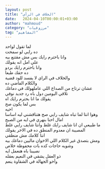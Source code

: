 ```yaml
---
layout: post
title: "الخلاف في الرأي"
date:   2024-04-10T00:00:01+03:00
author: "mahmoud"
category: "مرزوقيات"
tag: "المفاهيم"
---
```



لما تقول لواحد  
ده رايي لو سمحت  
وانا باحترم رايك بس مش مقتنع بيه  
علي امل انه يقولك  
وانا باحترم رايك بردو  
ده حقك طبعا  
والخلاف في الراي لا يفسد للود قضية  
والكلام الفاضي ده  
عشان ترتاح من الصداع اللي عاملهولك في دماغك  
تلاقي اليومين دول باه رد جديد نوفي  
يقولك ما انا بحترم رايك اه  
بس لما يكون صح  
احيه  
وهوا انتا لما تباه شايف رايي صح هتناقشني ليه
اساسا  
امال احنا بنهري في ايه من الصبح  
ما طبيعي ان انا شايف رايك غلط وانتا شايف رايي
غلط  
المصيبة ان معدوم المنطق ده في الاخر يقولك  
انتا كلامك مش منطقي  
ومش بتصدق غير الكلام اللي الاخوان ماليين دماغك
بيه  
وشويه حاجات كده بات محفوظة خلاص  
نصيبنا باه هنعمل ايه  
ذو العقل يشقي في النعيم بعقله  
وأخو الجهالة في الشقاوة ينعم
